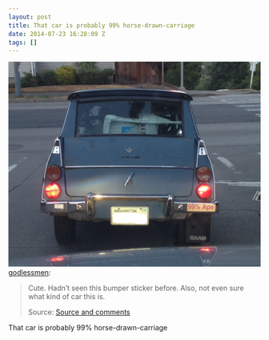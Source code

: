 ```yaml
---
layout: post
title: That car is probably 99% horse-drawn-carriage
date: 2014-07-23 16:28:09 Z
tags: []
---
```

![](/media/2014/07/92641728364.jpg)
[godlessmen](http://godlessmen.tumblr.com/post/92639921101/cute-hadnt-seen-this-bumper-sticker-before):

> Cute. Hadn’t seen this bumper sticker before. Also, not even sure what kind of car this is.
> 
> Source: [Source and comments](http://www.reddit.com/r/atheism/comments/2bfdim/cute_hadnt_seen_this_bumper_sticker_before_also/)

That car is probably 99% horse-drawn-carriage
